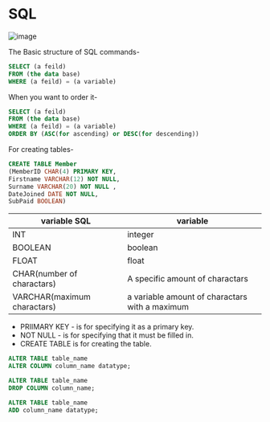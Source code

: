 # SQL
![image](https://user-images.githubusercontent.com/90515435/152515647-b895df31-577c-4376-80d1-988e681b9584.png)

The Basic structure of SQL commands-

```SQL
SELECT (a feild)
FROM (the data base)
WHERE (a feild) = (a variable)
```
When you want to order it-
```SQL
SELECT (a feild)
FROM (the data base)
WHERE (a feild) = (a variable)
ORDER BY (ASC(for ascending) or DESC(for descending))
```
For creating tables-
```SQL
CREATE TABLE Member
(MemberID CHAR(4) PRIMARY KEY,
Firstname VARCHAR(12) NOT NULL,
Surname VARCHAR(20) NOT NULL ,
DateJoined DATE NOT NULL, 
SubPaid BOOLEAN)
```


variable SQL|variable
--------|--------
INT|integer
BOOLEAN|boolean
FLOAT|float
CHAR(number of charactars)|A specific amount of charactars
VARCHAR(maximum charactars)|a variable amount of charactars with a maximum


- PRIIMARY KEY - is for specifying it as a primary key.
- NOT NULL - is for specifying that it must be filled in.
- CREATE TABLE is for creating the table.

```SQL
ALTER TABLE table_name
ALTER COLUMN column_name datatype;

ALTER TABLE table_name
DROP COLUMN column_name;

ALTER TABLE table_name
ADD column_name datatype;
```
